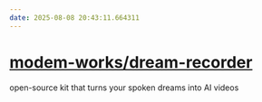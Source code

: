 ```yaml
---
date: 2025-08-08 20:43:11.664311
---
```


# [modem-works/dream-recorder](https://github.com/modem-works/dream-recorder)

open-source kit that turns your spoken dreams into AI videos